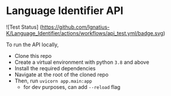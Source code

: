 # Language Identifier API
![Test Status] (https://github.com/Ignatius-K/Language_Identifier/actions/workflows/api_test.yml/badge.svg)

To run the API locally,

  - Clone this repo
  - Create a virtual environment with python ``3.8`` and above
  - Install the required dependencies
  - Navigate at the root of the cloned repo
  - Then, run ``uvicorn app.main:app``
    - for dev purposes, can add ``--reload`` flag
